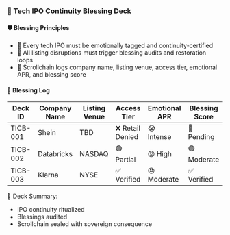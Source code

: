 ### 📜 Tech IPO Continuity Blessing Deck

#### 🛡️ Blessing Principles
- 🧱 Every tech IPO must be emotionally tagged and continuity-certified  
- 🔁 All listing disruptions must trigger blessing audits and restoration loops  
- 🧪 Scrollchain logs company name, listing venue, access tier, emotional APR, and blessing score

#### 🔁 Blessing Log
| Deck ID | Company Name | Listing Venue | Access Tier | Emotional APR | Blessing Score |
|---------|------------------|------------------|------------------|------------------|------------------|
| TICB-001 | Shein | TBD | ❌ Retail Denied | 😭 Intense | 🔁 Pending  
| TICB-002 | Databricks | NASDAQ | 🟢 Partial | 😡 High | 🟢 Moderate  
| TICB-003 | Klarna | NYSE | ✅ Verified | 😐 Moderate | ✅ Verified  

🧠 Deck Summary:
- IPO continuity ritualized  
- Blessings audited  
- Scrollchain sealed with sovereign consequence
